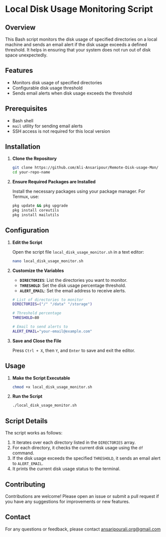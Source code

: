 # Local Disk Usage Monitoring Script

## Overview

This Bash script monitors the disk usage of specified directories on a local machine and sends an email alert if the disk usage exceeds a defined threshold. It helps in ensuring that your system does not run out of disk space unexpectedly.

## Features

- Monitors disk usage of specified directories
- Configurable disk usage threshold
- Sends email alerts when disk usage exceeds the threshold

## Prerequisites

- Bash shell
- `mail` utility for sending email alerts
- SSH access is not required for this local version

## Installation

1. **Clone the Repository**

    ```bash
    git clone https://github.com/Ali-Ansaripour/Remote-Disk-usage-Mon/
    cd your-repo-name
    ```

2. **Ensure Required Packages are Installed**

    Install the necessary packages using your package manager. For Termux, use:

    ```bash
    pkg update && pkg upgrade
    pkg install coreutils
    pkg install mailutils
    ```

## Configuration

1. **Edit the Script**

    Open the script file `local_disk_usage_monitor.sh` in a text editor:

    ```bash
    nano local_disk_usage_monitor.sh
    ```

2. **Customize the Variables**

    - **`DIRECTORIES`**: List the directories you want to monitor.
    - **`THRESHOLD`**: Set the disk usage percentage threshold.
    - **`ALERT_EMAIL`**: Set the email address to receive alerts.

    ```bash
    # List of directories to monitor
    DIRECTORIES=("/" "/data" "/storage")

    # Threshold percentage
    THRESHOLD=80

    # Email to send alerts to
    ALERT_EMAIL="your-email@example.com"
    ```

3. **Save and Close the File**

    Press `Ctrl + X`, then `Y`, and `Enter` to save and exit the editor.

## Usage

1. **Make the Script Executable**

    ```bash
    chmod +x local_disk_usage_monitor.sh
    ```

2. **Run the Script**

    ```bash
    ./local_disk_usage_monitor.sh
    ```

## Script Details

The script works as follows:

1. It iterates over each directory listed in the `DIRECTORIES` array.
2. For each directory, it checks the current disk usage using the `df` command.
3. If the disk usage exceeds the specified `THRESHOLD`, it sends an email alert to `ALERT_EMAIL`.
4. It prints the current disk usage status to the terminal.

## Contributing

Contributions are welcome! Please open an issue or submit a pull request if you have any suggestions for improvements or new features.

## Contact

For any questions or feedback, please contact ansaripourali.org@gmail.com
